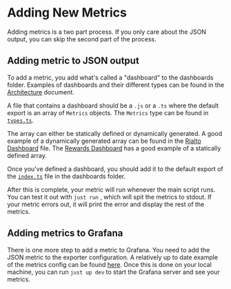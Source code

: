 # Adding New Metrics

Adding metrics is a two part process. If you only care about the JSON output,
you can skip the second part of the process.

## Adding metric to JSON output

To add a metric, you add what's called a "dashboard" to the dashboards folder.
Examples of dashboards and their different types can be found in the
[Architecture](ARCHITECTURE.md#dashboards) document.

A file that contains a dashboard should be a `.js` or a `.ts` where the default
export is an array of `Metrics` objects. The `Metrics` type can be found in
[`types.ts`](https://github.com/multisig-labs/ceres/blob/main/lib/types.ts).

The array can either be statically defined or dynamically generated. A good
example of a dynamically generated array can be found in the
[Rialto Dashboard](https://github.com/multisig-labs/ceres/blob/main/dashboards/rialto.ts)
file. The
[Rewards Dashboard](https://github.com/multisig-labs/ceres/blob/main/dashboards/rewards.ts)
has a good example of a statically defined array.

Once you've defined a dashboard, you should add it to the default export of the
[`index.ts`](https://github.com/multisig-labs/ceres/blob/main/dashboards/index.ts)
file in the dashboards folder.

After this is complete, your metric will run whenever the main script runs. You
can test it out with `just run` , which will spit the metrics to stdout. If your
metric errors out, it will print the error and display the rest of the metrics.

## Adding metrics to Grafana

There is one more step to add a metric to Grafana. You need to add the JSON
metric to the exporter configuration. A relatively up to date example of the
metrics config can be found
[here](https://github.com/multisig-labs/ceres/blob/main/examples/config/exporter.yml).
Once this is done on your local machine, you can run `just up dev` to start the
Grafana server and see your metrics.
